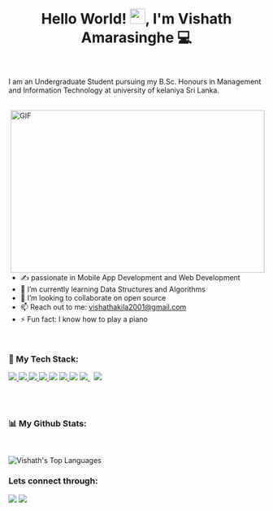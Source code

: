 <h1 align="center">Hello World! <img src="https://raw.githubusercontent.com/MartinHeinz/MartinHeinz/master/wave.gif" width="30px">, I'm Vishath Amarasinghe 💻</h1>
<br>

I am an Undergraduate Student
pursuing my  B.Sc. Honours in Management and Information Technology at university of kelaniya Sri Lanka.

<br>

<img align="right" alt="GIF" src="https://storyset.com/illustration/hand-coding/amico/animate?share=53124/" width="500" height="320" />


- ✍ passionate in Mobile App Development and Web Development
- 🌱 I’m currently learning Data Structures and Algorithms
- 👯 I’m looking to collaborate on open source
- 📫 Reach out to me: vishathakila2001@gmail.com
- ⚡ Fun fact: I know how to play a piano

<br>


### 🚀 My Tech Stack:

<p align="left">
    <a href="https://www.w3.org/html/" target="_blank"> <img src="https://img.icons8.com/color/48/000000/html-5.png"/> </a>
    <a href="https://www.w3schools.com/css/" target="_blank"> <img src="https://img.icons8.com/color/48/000000/css3.png"/> </a>
    <a href="https://getbootstrap.com" target="_blank"> <img src="https://img.icons8.com/color/48/000000/bootstrap.png"/> </a>
    <a href="https://developer.mozilla.org/en-US/docs/Web/JavaScript" target="_blank"> <img src="https://img.icons8.com/color/48/000000/javascript.png"/> </a>
    <a href="https://en.wikipedia.org/wiki/C%2B%2B"><img src="https://img.icons8.com/color/48/000000/c-plus-plus-logo.png"/></a>
    <a href="https://www.python.org" target="_blank"> <img src="https://img.icons8.com/color/48/000000/python.png"/> </a>
    <a href="https://jquery.com/"><img src="https://img.icons8.com/external-tal-revivo-shadow-tal-revivo/48/000000/external-jquery-is-a-javascript-library-designed-to-simplify-html-logo-shadow-tal-revivo.png"/></a>
    <a style="padding-right:8px;" href="https://nodejs.org" target="_blank"> <img src="https://img.icons8.com/color/48/000000/nodejs.png"/> </a>
    <a href="https://www.android.com/intl/en_in/" target="_blank"><img src="https://img.icons8.com/color/48/000000/android-os.png"/></a>
</p>

<br>


<br>

### 📊 My Github Stats:
<br/>

<img alt="Vishath's Top Languages" src="https://github-readme-stats.vercel.app/api/top-langs/?username=vishathamarasinghe&langs_count=8&count_private=true&layout=compact&theme=react&hide_border=true&bg_color=0D1117" /></a>

<!-- [![GitHub Streak](https://github-readme-streak-stats.herokuapp.com?user=bhumikatewary&theme=radical&hide_border=true&date_format=M%20j%5B%2C%20Y%5D)](https://git.io/streak-stats)
<br> -->


### Lets connect through:
<a href="https://www.facebook.com/vishathakila.amarasinghe/"><img src="https://img.icons8.com/fluency/48/000000/meta.png"/></a>
<a href="https://www.linkedin.com/in/vishath-amarasinghe/"><img src="https://img.icons8.com/color/48/000000/linkedin.png"/></a>
